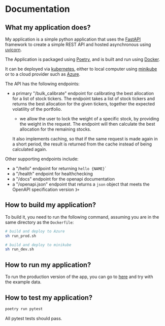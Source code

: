 # Documentation

## What my application does?

My application is a simple python application that uses the [FastAPI](https://fastapi.tiangolo.com/) framework to create a simple REST API and hosted asynchronous using [uvicorn](https://www.uvicorn.org/).

The Application is packaged using [Poetry](https://python-poetry.org/), and is built and run using [Docker](https://www.docker.com/).

It can be deployed via [kubernetes](https://kubernetes.io/), either to local computer using [minikube](https://minikube.sigs.k8s.io/docs/) or to a cloud provider such as [Azure](https://azure.microsoft.com/en-us/).

The API has the following endpoints:

- a primary "/bulk_calibrate" endpoint for calibrating the best allocation for a list of stock tickers. The endpoint takes a list of stock tickers and returns the best allocation for the given tickers, together the expected volatility of the portfolio.

  - we allow the user to lock the weight of a specific stock, by providing the weight in the request. The endpoint will then calculate the best allocation for the remaining stocks.

  It also implements caching, so that if the same request is made again in a short period, the result is returned from the cache instead of being calculated again.

Other supporting endpoints include:

- a "/hello" endpoint for returning `hello {NAME}`´
- a "/health" endpoint for healthchecking
- a "/docs" endpoint for the openapi documentation
- a "/openapi.json" endpoint that returns a `json` object that meets the OpenAPI specification version `3+`

## How to build my application?

To build it, you need to run the following command, assuming you are in the same directory as the `Dockerfile`:

```bash
# build and deploy to Azure
sh run_prod.sh

# build and deploy to minikube
sh run_dev.sh
```

## How to run my application?

To run the production version of the app, you can go to [here](https://caopuzheng.mids255.com/docs#) and try with the example data.

## How to test my application?

```bash
poetry run pytest
```

All pytest tests should pass.
